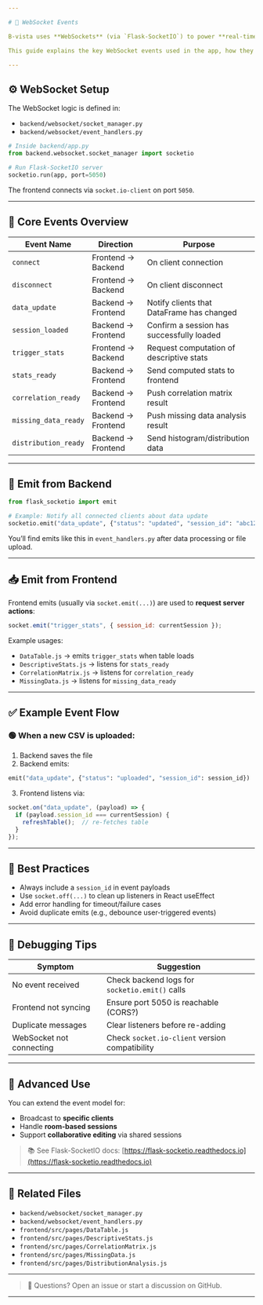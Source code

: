 ```yaml
---

# 📡 WebSocket Events

B-vista uses **WebSockets** (via `Flask-SocketIO`) to power **real-time updates** between the backend and frontend. This enables seamless interactivity — as data is transformed, filtered, or analyzed, the UI updates instantly across connected sessions.

This guide explains the key WebSocket events used in the app, how they're triggered, and how to listen or emit them.

---
```


## ⚙️ WebSocket Setup

The WebSocket logic is defined in:

- `backend/websocket/socket_manager.py`
- `backend/websocket/event_handlers.py`

```python
# Inside backend/app.py
from backend.websocket.socket_manager import socketio

# Run Flask-SocketIO server
socketio.run(app, port=5050)
```

The frontend connects via `socket.io-client` on port `5050`.

---

## 🔄 Core Events Overview

| Event Name        | Direction      | Purpose                                         |
|------------------|----------------|-------------------------------------------------|
| `connect`        | Frontend → Backend | On client connection                       |
| `disconnect`     | Frontend → Backend | On client disconnect                        |
| `data_update`    | Backend → Frontend | Notify clients that DataFrame has changed   |
| `session_loaded` | Backend → Frontend | Confirm a session has successfully loaded   |
| `trigger_stats`  | Frontend → Backend | Request computation of descriptive stats    |
| `stats_ready`    | Backend → Frontend | Send computed stats to frontend             |
| `correlation_ready` | Backend → Frontend | Push correlation matrix result            |
| `missing_data_ready` | Backend → Frontend | Push missing data analysis result         |
| `distribution_ready` | Backend → Frontend | Send histogram/distribution data          |

---

## 🔁 Emit from Backend

```python
from flask_socketio import emit

# Example: Notify all connected clients about data update
socketio.emit("data_update", {"status": "updated", "session_id": "abc123"})
```

You’ll find emits like this in `event_handlers.py` after data processing or file upload.

---

## 📥 Emit from Frontend

Frontend emits (usually via `socket.emit(...)`) are used to **request server actions**:

```js
socket.emit("trigger_stats", { session_id: currentSession });
```

Example usages:

- `DataTable.js` → emits `trigger_stats` when table loads
- `DescriptiveStats.js` → listens for `stats_ready`
- `CorrelationMatrix.js` → listens for `correlation_ready`
- `MissingData.js` → listens for `missing_data_ready`

---

## ✅ Example Event Flow

### 🟢 When a new CSV is uploaded:

1. Backend saves the file
2. Backend emits:

```python
emit("data_update", {"status": "uploaded", "session_id": session_id})
```

3. Frontend listens via:

```js
socket.on("data_update", (payload) => {
  if (payload.session_id === currentSession) {
    refreshTable();  // re-fetches table
  }
});
```

---

## 🎯 Best Practices

- Always include a `session_id` in event payloads
- Use `socket.off(...)` to clean up listeners in React useEffect
- Add error handling for timeout/failure cases
- Avoid duplicate emits (e.g., debounce user-triggered events)

---

## 🧪 Debugging Tips

| Symptom                         | Suggestion                                      |
|--------------------------------|-------------------------------------------------|
| No event received               | Check backend logs for `socketio.emit()` calls |
| Frontend not syncing            | Ensure port 5050 is reachable (CORS?)          |
| Duplicate messages              | Clear listeners before re-adding               |
| WebSocket not connecting        | Check `socket.io-client` version compatibility |

---

## 🧠 Advanced Use

You can extend the event model for:

- Broadcast to **specific clients**
- Handle **room-based sessions**
- Support **collaborative editing** via shared sessions

> 📚 See Flask-SocketIO docs: [https://flask-socketio.readthedocs.io](https://flask-socketio.readthedocs.io)

---

## 🔗 Related Files

- `backend/websocket/socket_manager.py`
- `backend/websocket/event_handlers.py`
- `frontend/src/pages/DataTable.js`
- `frontend/src/pages/DescriptiveStats.js`
- `frontend/src/pages/CorrelationMatrix.js`
- `frontend/src/pages/MissingData.js`
- `frontend/src/pages/DistributionAnalysis.js`

---

> 💬 Questions? Open an issue or start a discussion on GitHub.



---
